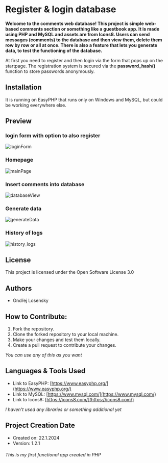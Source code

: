 # Register & login database 

**Welcome to the comments web database! This project is simple web-based comments section or something like a guestbook app. It is made using PHP and MySQL and assets are from Icons8.
Users can send messages (comments) to the database and then view them, delete them row by row or all at once. There is also a feature that lets you generate data, to test the functioning of the database.**

At first you need to register and then login via the form that pops up on the startpage. The registration system is secured via the **password_hash()** function to store passwords anonymously.

## Installation

It is running on EasyPHP that runs only on Windows and MySQL, but could be working everywhere else.

## Preview
### login form with option to also register
![loginForm](https://github.com/OndrejLosensky/guestbook-app/assets/127244546/d27d4546-f059-40b1-91b0-461d8fdebd3b)


### Homepage
![mainPage](https://github.com/OndrejLosensky/guestbook-app/assets/127244546/d4f2739b-a8da-43eb-a1aa-beec1b61068d)

### Insert comments into database
![databaseView](https://github.com/OndrejLosensky/guestbook-app/assets/127244546/e86ce012-9dee-462f-ae58-85efdb362375)

### Generate data
![generateData](https://github.com/OndrejLosensky/guestbook-app/assets/127244546/e1185600-eea3-4040-8f5f-a7aa9496d05d)

### History of logs
![history_logs](https://github.com/OndrejLosensky/guestbook-app/assets/127244546/c7ce226b-5ebf-4267-93ae-933b625402ea)

## License

This project is licensed under the Open Software License 3.0

## Authors

* Ondřej Losensky
  
## How to Contribute:
1. Fork the repository.
2. Clone the forked repository to your local machine.
3. Make your changes and test them locally.
4. Create a pull request to contribute your changes.

_You can use any of this as you want_
## Languages & Tools Used

* Link to EasyPHP: [https://www.easyphp.org/](https://www.easyphp.org/)
* Link to MySQL: [https://www.mysql.com/](https://www.mysql.com/)
* Link to Icons8: [https://icons8.com/](https://icons8.com/)

_I haven't used any libraries or something additional yet_

## Project Creation Date

* Created on: 22.1.2024
* Version: 1.2.1






###### This is my first functional app created in PHP
